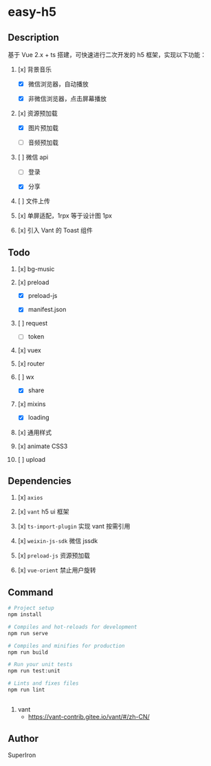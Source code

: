 # easy-h5

## Description

基于 Vue 2.x + ts 搭建，可快速进行二次开发的 h5 框架，实现以下功能：

1. [x] 背景音乐

    - [x] 微信浏览器，自动播放

    - [x] 非微信浏览器，点击屏幕播放

2. [x] 资源预加载

    - [x] 图片预加载

    - [ ] 音频预加载

3. [ ] 微信 api

    - [ ] 登录

    - [x] 分享

4. [ ] 文件上传

5. [x] 单屏适配，1rpx 等于设计图 1px

6. [x] 引入 Vant 的 Toast 组件

## Todo

1. [x] bg-music

2. [x] preload

    - [x] preload-js

    - [x] manifest.json

3. [ ] request

    - [ ] token

4. [x] vuex

5. [x] router

6. [ ] wx

    - [x] share

7. [x] mixins

    - [x] loading

8. [x] 通用样式

9. [x] animate CSS3

10. [ ] upload

## Dependencies

1. [x] `axios`

2. [x] `vant` h5 ui 框架

3. [x] `ts-import-plugin` 实现 vant 按需引用

4. [x] `weixin-js-sdk` 微信 jssdk

5. [x] `preload-js` 资源预加载

6. [x] `vue-orient` 禁止用户旋转

## Command

```bash
# Project setup
npm install

# Compiles and hot-reloads for development
npm run serve

# Compiles and minifies for production
npm run build

# Run your unit tests
npm run test:unit

# Lints and fixes files
npm run lint
```

##

1. vant
    - https://vant-contrib.gitee.io/vant/#/zh-CN/

## Author

SuperIron
